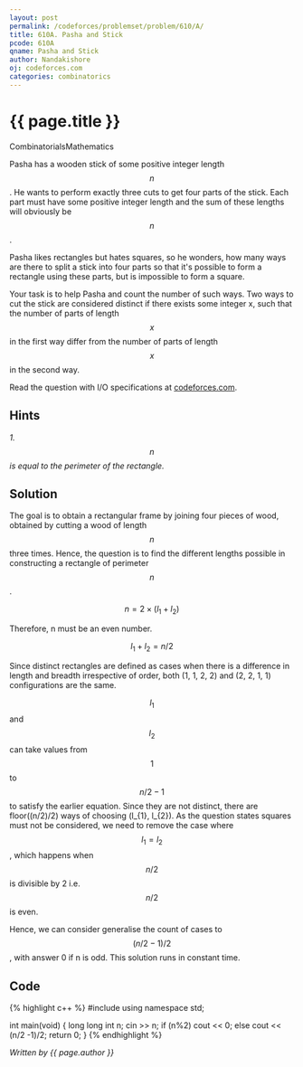 ```yaml
---
layout: post
permalink: /codeforces/problemset/problem/610/A/
title: 610A. Pasha and Stick
pcode: 610A
qname: Pasha and Stick
author: Nandakishore
oj: codeforces.com
categories: combinatorics
---
```


{{ page.title }}
================

<span class="tag-boxed">Combinatorials</span><span class="tag-boxed">Mathematics</span>

Pasha has a wooden stick of some positive integer length $$n$$. He wants to perform exactly three cuts to get four parts of the stick. Each part must have some positive integer length and the sum of these lengths will obviously be $$n$$.

Pasha likes rectangles but hates squares, so he wonders, how many ways are there to split a stick into four parts so that it's possible to form a rectangle using these parts, but is impossible to form a square.

Your task is to help Pasha and count the number of such ways. Two ways to cut the stick are considered distinct if there exists some integer x, such that the number of parts of length $$x$$ in the first way differ from the number of parts of length $$x$$ in the second way.

Read the question with I/O specifications at [codeforces.com](https://codeforces.com/problemset/problem/610/A/).

Hints
-----

*1. $$n$$ is equal to the perimeter of the rectangle.*

Solution
--------

The goal is to obtain a rectangular frame by joining four pieces of wood, obtained by cutting a wood of length $$n$$ three times. Hence, the question is to find the different lengths possible in constructing a rectangle of perimeter $$n$$.

$$
n = 2\times(l_{1} + l_{2})
$$

Therefore, n must be an even number. 

$$
l_{1} + l_{2} = n/2
$$

Since distinct rectangles are defined as cases when there is a difference in length and breadth irrespective of order, both (1, 1, 2, 2) and (2, 2, 1, 1) configurations are the same.

$$l_{1}$$ and $$l_{2}$$ can take values from $$1$$ to $$n/2 - 1$$ to satisfy the earlier equation. Since they are not distinct, there are floor((n/2)/2) ways of choosing (l_{1}, l_{2}). As the question states squares must not be considered, we need to remove the case where $$l_{1} = l_{2}$$, which happens when $$n/2$$ is divisible by 2 i.e. $$n/2$$ is even.

Hence, we can consider generalise the count of cases to $$(n/2 - 1)/2$$, with answer 0 if n is odd. This solution runs in constant time.

Code
----

{% highlight c++ %}
#include<iostream>
using namespace std;

int main(void) {
  long long int n;
  cin >> n;
  if (n%2) cout << 0;
  else cout << (n/2 -1)/2;
  return 0;
}
{% endhighlight %}

*Written by {{ page.author }}*
